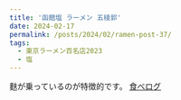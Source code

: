 ```yaml
---
title: '函館塩 ラーメン 五稜郭'
date: 2024-02-17
permalink: /posts/2024/02/ramen-post-37/
tags:
  - 東京ラーメン百名店2023
  - 塩
---
```


麩が乗っているのが特徴的です。
[食べログ](https://tabelog.com/tokyo/A1319/A131906/13154596/)

